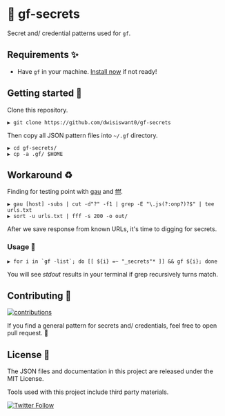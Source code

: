 # :key: gf-secrets

Secret and/ credential patterns used for `gf`.

## Requirements :sparkles:

- Have `gf` in your machine. [Install now](https://github.com/tomnomnom/gf#install) if not ready!

## Getting started :dizzy:

Clone this repository.

```
▶ git clone https://github.com/dwisiswant0/gf-secrets
```

Then copy all JSON pattern files into `~/.gf` directory.

```
▶ cd gf-secrets/
▶ cp -a .gf/ $HOME
```

## Workaround :recycle:


Finding for testing point with [gau](https://github.com/lc/gau) and [fff](https://github.com/tomnomnom/fff).

```
▶ gau [host] -subs | cut -d"?" -f1 | grep -E "\.js(?:onp?)?$" | tee urls.txt
▶ sort -u urls.txt | fff -s 200 -o out/
```

After we save response from known URLs, it's time to digging for secrets.

### Usage :speech_balloon: 

```
▶ for i in `gf -list`; do [[ ${i} =~ "_secrets"* ]] && gf ${i}; done
```

You will see _stdout_ results in your terminal if grep recursively turns match.

## Contributing :busts_in_silhouette:

[![contributions](https://img.shields.io/badge/contributions-welcome-brightgreen.svg?style=flat)](https://github.com/dwisiswant0/gf-secrets/issues)

If you find a general pattern for secrets and/ credentials, feel free to open pull request. :green_heart:

## License :page_facing_up:

The JSON files and documentation in this project are released under the MIT License.

Tools used with this project include third party materials.

[![Twitter Follow](https://img.shields.io/twitter/follow/dwisiswant0.svg?style=social)](https://twitter.com/dwisiswant0)